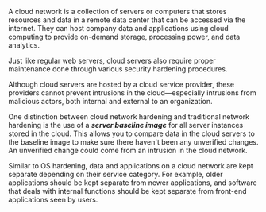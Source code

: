 A cloud network is a collection of servers or computers that stores resources and data in a remote data center that can be accessed via the internet. They can host company data and applications using cloud computing to provide on-demand storage, processing power, and data analytics. 

Just like regular web servers, cloud servers also require proper maintenance done through various security hardening procedures. 

Although cloud servers are hosted by a cloud service provider, these providers cannot prevent intrusions in the cloud—especially intrusions from malicious actors, both internal and external to an organization.


One distinction between cloud network hardening and traditional network hardening is the use of a ***server baseline image*** for all server instances stored in the cloud. This allows you to compare data in the cloud servers to the baseline image to make sure there haven't been any unverified changes. An unverified change could come from an intrusion in the cloud network. 

Similar to OS hardening, data and applications on a cloud network are kept separate depending on their service category. For example, older applications should be kept separate from newer applications, and software that deals with internal functions should be kept separate from front-end applications seen by users.